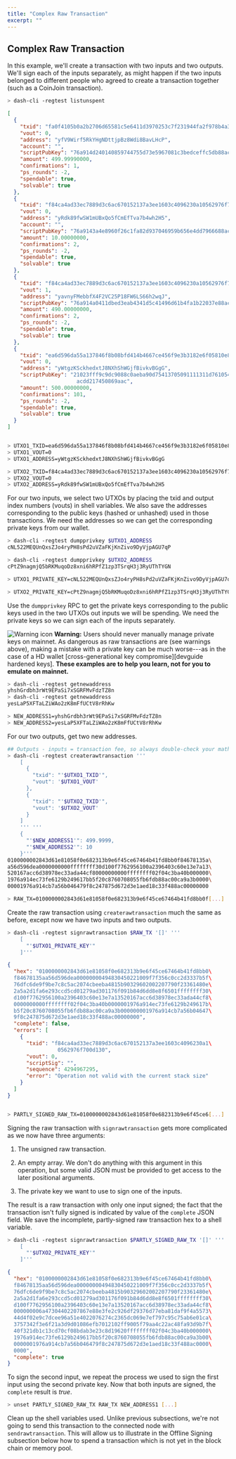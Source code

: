 ```yaml
---
title: "Complex Raw Transaction"
excerpt: ""
---
```

## Complex Raw Transaction

In this example, we'll create a transaction with two inputs and two outputs.  We'll sign each of the inputs separately, as might happen if the two inputs belonged to different people who agreed to create a transaction together (such as a CoinJoin transaction).

``` bash
> dash-cli -regtest listunspent
```
``` json
[
  {
    "txid": "fa0f4105b0a2b2706d65581c5e6411d3970253c7f231944fa2f978b4a3d9010d",
    "vout": 0,
    "address": "yfV9Wirf5RkYHgNDttjpBz8Wdi8BavLHcP",
    "account": "",
    "scriptPubKey": "76a914d240140859744755d73e5967081c3bedceffc5db88ac",
    "amount": 499.99990000,
    "confirmations": 1,
    "ps_rounds": -2,
    "spendable": true,
    "solvable": true
  },
  {
    "txid": "f84ca4ad33ec7889d3c6ac670152137a3ee1603c4096230a10562976f700d130",
    "vout": 0,
    "address": "yRdk89fwSW1mUBxQo5fCmEfTva7b4wh2H5",
    "account": "",
    "scriptPubKey": "76a9143a4e8960f26c1fa82d937046959b656e4dd7966688ac",
    "amount": 10.00000000,
    "confirmations": 2,
    "ps_rounds": -2,
    "spendable": true,
    "solvable": true
  },
  {
    "txid": "f84ca4ad33ec7889d3c6ac670152137a3ee1603c4096230a10562976f700d130",
    "vout": 1,
    "address": "yavnyFMebbfX4F2VC25P18FW6LS66h2wqJ",
    "scriptPubKey": "76a914a0411dbed3eab4341d5c41496d61b4fa1b22037e88ac",
    "amount": 490.00000000,
    "confirmations": 2,
    "ps_rounds": -2,
    "spendable": true,
    "solvable": true
  },
  {
    "txid": "ea6d596da55a137846f8b08bfd414b4667ce456f9e3b3182e6f05810e8613d84",
    "vout": 0,
    "address": "yWtgzKSckhedxtJ8NXhShWGjfBivkvBGgG",
    "scriptPubKey": "21023fff9c9dc9088c0aeba90d75413705091111311d761054de23\
                      acdd217450869aac",
    "amount": 500.00000000,
    "confirmations": 101,
    "ps_rounds": -2,
    "spendable": true,
    "solvable": true
  }
]
```
``` bash

> UTXO1_TXID=ea6d596da55a137846f8b08bfd414b4667ce456f9e3b3182e6f05810e8613d84
> UTXO1_VOUT=0
> UTXO1_ADDRESS=yWtgzKSckhedxtJ8NXhShWGjfBivkvBGgG

> UTXO2_TXID=f84ca4ad33ec7889d3c6ac670152137a3ee1603c4096230a10562976f700d130
> UTXO2_VOUT=0
> UTXO2_ADDRESS=yRdk89fwSW1mUBxQo5fCmEfTva7b4wh2H5
```

For our two inputs, we select two UTXOs by placing the txid and output index numbers (vouts) in shell variables.  We also save the addresses corresponding to the public keys (hashed or unhashed) used in those transactions. We need the addresses so we can get the corresponding private keys from our wallet.

``` bash
> dash-cli -regtest dumpprivkey $UTXO1_ADDRESS
cNL522MEQUnQxsZJo4ryPH8sPd2uVZaFKjKnZivo9DyVjpAGU7qP

> dash-cli -regtest dumpprivkey $UTXO2_ADDRESS
cPtZ9nagmjQ5bRKMuqoDz8xni6hRPfZ1zp3TSrqH3j3RyUThTYGN

> UTXO1_PRIVATE_KEY=cNL522MEQUnQxsZJo4ryPH8sPd2uVZaFKjKnZivo9DyVjpAGU7qP

> UTXO2_PRIVATE_KEY=cPtZ9nagmjQ5bRKMuqoDz8xni6hRPfZ1zp3TSrqH3j3RyUThTYGN
```

Use the `dumpprivkey` RPC to get the private keys corresponding to the public keys used in the two UTXOs out inputs we will be spending.  We need the private keys so we can sign each of the inputs separately.

![Warning icon](https://dash-docs.github.io/img/icons/icon_warning.svg)  **Warning:** Users should never manually manage private keys on mainnet. As dangerous as raw transactions are (see warnings above), making a mistake with a private key can be much worse---as in the case of a HD wallet [cross-generational key compromise][devguide hardened keys]. **These examples are to help you learn, not for you to emulate on mainnet.**

``` bash
> dash-cli -regtest getnewaddress
yhshGrdbh3rWt9EPaSi7xSGRFMvFdzTZ8n
> dash-cli -regtest getnewaddress
yesLaP5XFTaLZiWAo2zK8mFfUCtV8rRhKw

> NEW_ADDRESS1=yhshGrdbh3rWt9EPaSi7xSGRFMvFdzTZ8n
> NEW_ADDRESS2=yesLaP5XFTaLZiWAo2zK8mFfUCtV8rRhKw
```

For our two outputs, get two new addresses.

``` bash
## Outputs - inputs = transaction fee, so always double-check your math!
> dash-cli -regtest createrawtransaction '''
    [
      {
        "txid": "'$UTXO1_TXID'",
        "vout": '$UTXO1_VOUT'
      },
      {
        "txid": "'$UTXO2_TXID'",
        "vout": '$UTXO2_VOUT'
      }
    ]
    ''' '''
    {
      "'$NEW_ADDRESS1'": 499.9999,
      "'$NEW_ADDRESS2'": 10
    }'''
0100000002843d61e81058f0e682313b9e6f45ce67464b41fd8bb0f84678135a\
a56d596dea0000000000ffffffff30d100f7762956100a2396403c60e13e7a13\
520167acc6d38978ec33ada44cf80000000000ffffffff02f04c3ba40b000000\
1976a914ec73fe6129b249617bb5f20c8760708055fb6fdb88ac00ca9a3b0000\
00001976a914cb7a56b046479f8c247875d672d3e1aed18c33f488ac00000000

> RAW_TX=0100000002843d61e81058f0e682313b9e6f45ce67464b41fd8bb0f[...]
```

Create the raw transaction using `createrawtransaction` much the same as before, except now we have two inputs and two outputs.

``` bash
> dash-cli -regtest signrawtransaction $RAW_TX '[]' '''
    [
      "'$UTXO1_PRIVATE_KEY'"
    ]'''
```
``` json
{
  "hex": "0100000002843d61e81058f0e682313b9e6f45ce67464b41fd8bb0\
  f84678135aa56d596dea00000000494830450221009f7f356c0cc2d3337b5f\
  76dfc6de9f9be7c8c5ac2074cbeeba4815b90329602002207790f23361480e\
  2a5a2d1fa6e293ccd5cd01279ad301176f091b84d6dd8e8f6501ffffffff30\
  d100f7762956100a2396403c60e13e7a13520167acc6d38978ec33ada44cf8\
  0000000000ffffffff02f04c3ba40b0000001976a914ec73fe6129b249617b\
  b5f20c8760708055fb6fdb88ac00ca9a3b000000001976a914cb7a56b04647\
  9f8c247875d672d3e1aed18c33f488ac00000000",
  "complete": false,
  "errors": [
    {
      "txid": "f84ca4ad33ec7889d3c6ac670152137a3ee1603c4096230a1\
                0562976f700d130",
      "vout": 0,
      "scriptSig": "",
      "sequence": 4294967295,
      "error": "Operation not valid with the current stack size"
    }
  ]
}
```
``` bash

> PARTLY_SIGNED_RAW_TX=0100000002843d61e81058f0e682313b9e6f45ce6[...]
```

Signing the raw transaction with `signrawtransaction` gets more complicated as we now have three arguments:

1. The unsigned raw transaction.

2. An empty array. We don't do anything with this argument in this operation, but some valid JSON must be provided to get access to the later positional arguments.

3. The private key we want to use to sign one of the inputs.

The result is a raw transaction with only one input signed; the fact that the transaction isn't fully signed is indicated by value of the `complete` JSON field.  We save the incomplete, partly-signed raw transaction hex to a shell variable.

``` bash
> dash-cli -regtest signrawtransaction $PARTLY_SIGNED_RAW_TX '[]' '''
    [
      "'$UTXO2_PRIVATE_KEY'"
    ]'''
```
``` json
{
  "hex": "0100000002843d61e81058f0e682313b9e6f45ce67464b41fd8bb0\
  f84678135aa56d596dea00000000494830450221009f7f356c0cc2d3337b5f\
  76dfc6de9f9be7c8c5ac2074cbeeba4815b90329602002207790f23361480e\
  2a5a2d1fa6e293ccd5cd01279ad301176f091b84d6dd8e8f6501ffffffff30\
  d100f7762956100a2396403c60e13e7a13520167acc6d38978ec33ada44cf8\
  000000006a47304402207867e88e3fe2c926df29376d77eba81daf9f4a5573\
  44d4f02e9c7dcee96a51e4022076274c2365dc069e7ef797c95c75ab6e01ca\
  3757342f3e6f21a3d9d01086efb7012102ff9005f79aa4c22ac48fa93d9b7f\
  40f321db1c13cd70cf08bdab3e23c8d19620ffffffff02f04c3ba40b000000\
  1976a914ec73fe6129b249617bb5f20c8760708055fb6fdb88ac00ca9a3b00\
  0000001976a914cb7a56b046479f8c247875d672d3e1aed18c33f488ac0000\
  0000",
  "complete": true
}
```

To sign the second input, we repeat the process we used to sign the first input using the second private key. Now that both inputs are signed, the `complete` result is *true*.

``` bash
> unset PARTLY_SIGNED_RAW_TX RAW_TX NEW_ADDRESS1 [...]
```

Clean up the shell variables used. Unlike previous subsections, we're not going to send this transaction to the connected node with `sendrawtransaction`. This will allow us to illustrate in the Offline Signing subsection below how to spend a transaction which is not yet in the block chain or memory pool.
